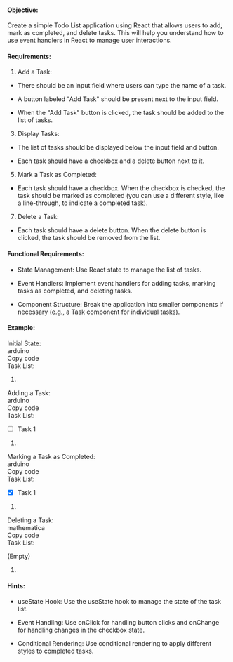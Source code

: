 #### Objective:

Create a simple Todo List application using React that allows users to add, mark as completed, and delete tasks. This will help you understand how to use event handlers in React to manage user interactions.

#### Requirements:

1.  Add a Task:

-   There should be an input field where users can type the name of a task.

-   A button labeled "Add Task" should be present next to the input field.

-   When the "Add Task" button is clicked, the task should be added to the list of tasks.

3.  Display Tasks:

-   The list of tasks should be displayed below the input field and button.

-   Each task should have a checkbox and a delete button next to it.

5.  Mark a Task as Completed:

-   Each task should have a checkbox. When the checkbox is checked, the task should be marked as completed (you can use a different style, like a line-through, to indicate a completed task).

7.  Delete a Task:

-   Each task should have a delete button. When the delete button is clicked, the task should be removed from the list.

#### Functional Requirements:

-   State Management: Use React state to manage the list of tasks.

-   Event Handlers: Implement event handlers for adding tasks, marking tasks as completed, and deleting tasks.

-   Component Structure: Break the application into smaller components if necessary (e.g., a Task component for individual tasks).

#### Example:

Initial State:\
arduino\
Copy code\
Task List:

1.

Adding a Task:\
arduino\
Copy code\
Task List:

- [ ] Task 1

1.

Marking a Task as Completed:\
arduino\
Copy code\
Task List:

- [x] Task 1

1.

Deleting a Task:\
mathematica\
Copy code\
Task List:

(Empty)

1.

#### Hints:

-   useState Hook: Use the useState hook to manage the state of the task list.

-   Event Handling: Use onClick for handling button clicks and onChange for handling changes in the checkbox state.

-   Conditional Rendering: Use conditional rendering to apply different styles to completed tasks.